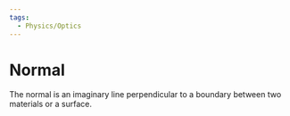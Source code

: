 ```yaml
---
tags:
  - Physics/Optics
---
```

# Normal
The normal is an imaginary line perpendicular to a boundary between two materials or a surface.